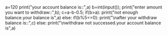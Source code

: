  a=120
print("your account balance is::",a)
b=int(input());
print("enter amount you want to withdraw::",b);
c=a-b-0.5;
if(b>a):
    print("not enough balance.your balance is",a)
else:
    if(b%5==0):
        print("\nafter your withdraw balance is::",c)
    else:
        print("\nwithdraw not successed.your account balance is",a)
